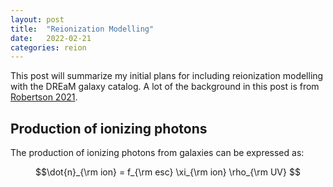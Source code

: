 ```yaml
---
layout: post
title:  "Reionization Modelling"
date:   2022-02-21
categories: reion
---
```



This post will summarize my initial plans for including reionization modelling with the DREaM galaxy catalog. A lot of the background in this post is from <a href="https://ui.adsabs.harvard.edu/abs/2021arXiv211013160R/abstract">Robertson 2021</a>.


## Production of ionizing photons

The production of ionizing photons from galaxies can be expressed as:

$$\dot{n}_{\rm ion} =  f_{\rm esc} \xi_{\rm ion} \rho_{\rm UV} $$
